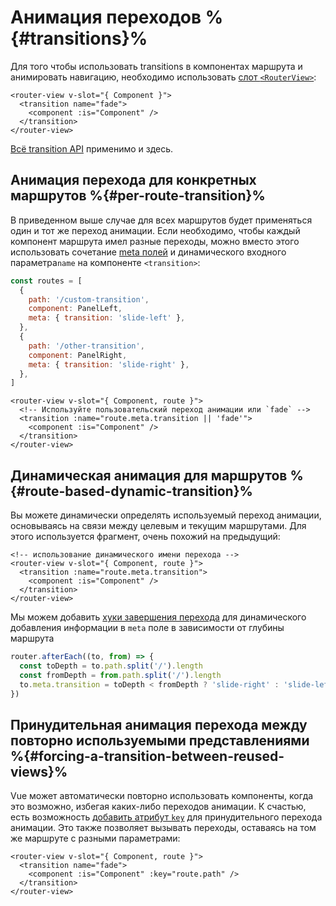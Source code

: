 # Анимация переходов %{#transitions}%

<VueSchoolLink
  href="https://vueschool.io/lessons/route-transitions"
  title="Узнайте все об анимациях перехода"
/>

Для того чтобы использовать transitions в компонентах маршрута и анимировать навигацию, необходимо использовать [слот `<RouterView>`](./router-view-slot):

```vue-html
<router-view v-slot="{ Component }">
  <transition name="fade">
    <component :is="Component" />
  </transition>
</router-view>
```

[Всё transition API](https://vuejs.org/guide/built-ins/transition.html) применимо и здесь.

## Анимация перехода для конкретных маршрутов %{#per-route-transition}%

В приведенном выше случае для всех маршрутов будет применяться один и тот же переход анимации. Если необходимо, чтобы каждый компонент маршрута имел разные переходы, можно вместо этого использовать сочетание [meta полей](./meta.md) и динамического входного параметра`name` на компоненте `<transition>`:

```js
const routes = [
  {
    path: '/custom-transition',
    component: PanelLeft,
    meta: { transition: 'slide-left' },
  },
  {
    path: '/other-transition',
    component: PanelRight,
    meta: { transition: 'slide-right' },
  },
]
```

```vue-html
<router-view v-slot="{ Component, route }">
  <!-- Используйте пользовательский переход анимации или `fade` -->
  <transition :name="route.meta.transition || 'fade'">
    <component :is="Component" />
  </transition>
</router-view>
```

## Динамическая анимация для маршрутов %{#route-based-dynamic-transition}%

Вы можете динамически определять используемый переход анимации, основываясь на связи между целевым и текущим маршрутами. Для этого используется фрагмент, очень похожий на предыдущий:

```vue-html
<!-- использование динамического имени перехода -->
<router-view v-slot="{ Component, route }">
  <transition :name="route.meta.transition">
    <component :is="Component" />
  </transition>
</router-view>
```

Мы можем добавить [хуки завершения перехода](./navigation-guards.md#Global-After-Hooks) для динамического добавления информации в `meta` поле в зависимости от глубины маршрута

```js
router.afterEach((to, from) => {
  const toDepth = to.path.split('/').length
  const fromDepth = from.path.split('/').length
  to.meta.transition = toDepth < fromDepth ? 'slide-right' : 'slide-left'
})
```

## Принудительная анимация перехода между повторно используемыми представлениями %{#forcing-a-transition-between-reused-views}%

Vue может автоматически повторно использовать компоненты, когда это возможно, избегая каких-либо переходов анимации. К счастью, есть возможность [добавить атрибут `key`](https://vuejs.org/api/built-in-special-attributes.html#key) для принудительного перехода анимации. Это также позволяет вызывать переходы, оставаясь на том же маршруте с разными параметрами:

```vue-html
<router-view v-slot="{ Component, route }">
  <transition name="fade">
    <component :is="Component" :key="route.path" />
  </transition>
</router-view>
```

<!-- TODO: interactive example -->
<!-- See full example [here](https://github.com/vuejs/vue-router/blob/dev/examples/transitions/app.js). -->

